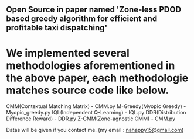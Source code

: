 ## Open Source in paper named 'Zone-less PDOD based greedy algorithm for efficient and profitable taxi dispatching'

# We implemented several methodologies aforementioned in the above paper, each methodologie matches source code like below.

CMM(Contextual Matching Matrix) - CMM.py
M-Greedy(Myopic Greedy) - Myopic_greedy.py
IQL(Independent Q-Learning) - IQL.py
DDR(Distribution Difference Reward) - DDR.py
Z-CMM(Zone-agnostic CMM) - CMM.py

Datas will be given if you contact me. 
(my email : nahappy15@gmail.com)
